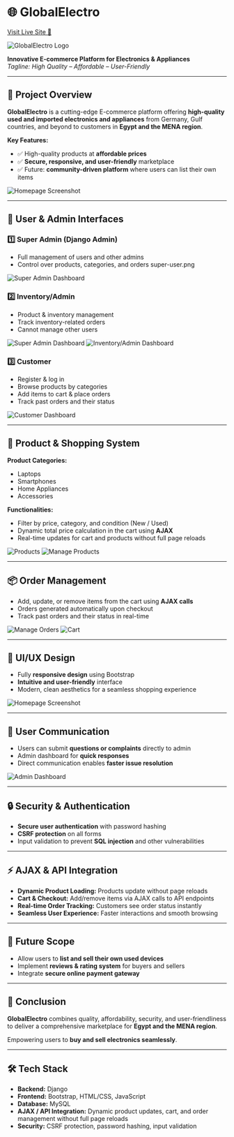 # 🌐 GlobalElectro

[Visit Live Site 🌟](http://54.146.200.53/)

![GlobalElectro Logo](assets/Home.png)

**Innovative E-commerce Platform for Electronics & Appliances**  
*Tagline: High Quality – Affordable – User-Friendly*

---

## 📌 Project Overview

**GlobalElectro** is a cutting-edge E-commerce platform offering **high-quality used and imported electronics and appliances** from Germany, Gulf countries, and beyond to customers in **Egypt and the MENA region**.

**Key Features:**
- ✅ High-quality products at **affordable prices**
- ✅ **Secure, responsive, and user-friendly** marketplace
- ✅ Future: **community-driven platform** where users can list their own items

![Homepage Screenshot](assets/Home.png)

---

## 👥 User & Admin Interfaces

### 1️⃣ Super Admin (Django Admin)
- Full management of users and other admins
- Control over products, categories, and orders
super-user.png

![Super Admin Dashboard](assets/super-user.png)

### 2️⃣ Inventory/Admin
- Product & inventory management
- Track inventory-related orders
- Cannot manage other users

![Super Admin Dashboard](assets/admin-dashboard.png)
![Inventory/Admin Dashboard](assets/manage-product.png)

### 3️⃣ Customer
- Register & log in
- Browse products by categories
- Add items to cart & place orders
- Track past orders and their status

![Customer Dashboard](assets/customer-dashboard.png)

---

## 🛒 Product & Shopping System

**Product Categories:**
- Laptops
- Smartphones
- Home Appliances
- Accessories

**Functionalities:**
- Filter by price, category, and condition (New / Used)
- Dynamic total price calculation in the cart using **AJAX**
- Real-time updates for cart and products without full page reloads

![Products](assets/products.png)
![Manage Products](assets/manage-product.png)

---

## 📦 Order Management

- Add, update, or remove items from the cart using **AJAX calls**
- Orders generated automatically upon checkout
- Track past orders and their status in real-time

![Manage Orders](assets/manage-order.png)
![Cart](assets/cart.png)

---

## 🎨 UI/UX Design

- Fully **responsive design** using Bootstrap
- **Intuitive and user-friendly** interface
- Modern, clean aesthetics for a seamless shopping experience

![Homepage Screenshot](assets/Home.png)

---

## 💬 User Communication

- Users can submit **questions or complaints** directly to admin
- Admin dashboard for **quick responses**
- Direct communication enables **faster issue resolution**

![Admin Dashboard](assets/admin-dashboard.png)

---

## 🔒 Security & Authentication

- **Secure user authentication** with password hashing
- **CSRF protection** on all forms
- Input validation to prevent **SQL injection** and other vulnerabilities

---

## ⚡ AJAX & API Integration

- **Dynamic Product Loading:** Products update without page reloads  
- **Cart & Checkout:** Add/remove items via AJAX calls to API endpoints  
- **Real-time Order Tracking:** Customers see order status instantly  
- **Seamless User Experience:** Faster interactions and smooth browsing

---

## 🚀 Future Scope

- Allow users to **list and sell their own used devices**
- Implement **reviews & rating system** for buyers and sellers
- Integrate **secure online payment gateway**

---

## 🏁 Conclusion

**GlobalElectro** combines quality, affordability, security, and user-friendliness to deliver a comprehensive marketplace for **Egypt and the MENA region**.  

Empowering users to **buy and sell electronics seamlessly**.

---

## 🛠 Tech Stack

- **Backend:** Django  
- **Frontend:** Bootstrap, HTML/CSS, JavaScript  
- **Database:** MySQL  
- **AJAX / API Integration:** Dynamic product updates, cart, and order management without full page reloads  
- **Security:** CSRF protection, password hashing, input validation
